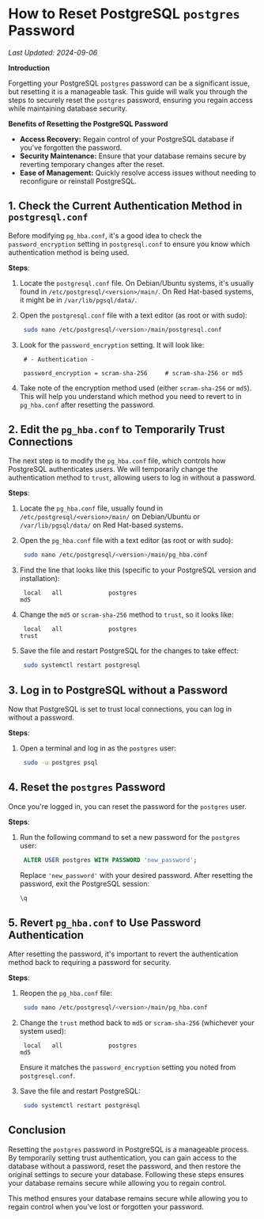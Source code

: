 # How to Reset PostgreSQL `postgres` Password

_Last Updated: 2024-09-06_

**Introduction**

Forgetting your PostgreSQL `postgres` password can be a significant issue, but resetting it is a manageable task. This guide will walk you through the steps to securely reset the `postgres` password, ensuring you regain access while maintaining database security.

**Benefits of Resetting the PostgreSQL Password**

- **Access Recovery:** Regain control of your PostgreSQL database if you've forgotten the password.
- **Security Maintenance:** Ensure that your database remains secure by reverting temporary changes after the reset.
- **Ease of Management:** Quickly resolve access issues without needing to reconfigure or reinstall PostgreSQL.

## 1. Check the Current Authentication Method in `postgresql.conf`

Before modifying `pg_hba.conf`, it's a good idea to check the `password_encryption` setting in `postgresql.conf` to ensure you know which authentication method is being used.

**Steps**:
1. Locate the `postgresql.conf` file. On Debian/Ubuntu systems, it's usually found in `/etc/postgresql/<version>/main/`. On Red Hat-based systems, it might be in `/var/lib/pgsql/data/`.
2. Open the `postgresql.conf` file with a text editor (as root or with sudo):

   ```bash
    sudo nano /etc/postgresql/<version>/main/postgresql.conf
    ```
   
4. Look for the `password_encryption` setting. It will look like:

   ```plaintext
    # - Authentication -

    password_encryption = scram-sha-256     # scram-sha-256 or md5
    ```
   
6. Take note of the encryption method used (either `scram-sha-256` or `md5`). This will help you understand which method you need to revert to in `pg_hba.conf` after resetting the password.

## 2. Edit the `pg_hba.conf` to Temporarily Trust Connections

The next step is to modify the `pg_hba.conf` file, which controls how PostgreSQL authenticates users. We will temporarily change the authentication method to `trust`, allowing users to log in without a password.

**Steps**:
1. Locate the `pg_hba.conf` file, usually found in `/etc/postgresql/<version>/main/` on Debian/Ubuntu or `/var/lib/pgsql/data/` on Red Hat-based systems.
2. Open the `pg_hba.conf` file with a text editor (as root or with sudo):

   ```bash
    sudo nano /etc/postgresql/<version>/main/pg_hba.conf
    ```
   
4. Find the line that looks like this (specific to your PostgreSQL version and installation):

   ```
    local   all             postgres                                md5
    ```
   
6. Change the `md5` or `scram-sha-256` method to `trust`, so it looks like:

   ```
    local   all             postgres                                trust
    ```
   
8. Save the file and restart PostgreSQL for the changes to take effect:

   ```bash
    sudo systemctl restart postgresql
    ```
   

## 3. Log in to PostgreSQL without a Password

Now that PostgreSQL is set to trust local connections, you can log in without a password.

**Steps**:
1. Open a terminal and log in as the `postgres` user:

   ```bash
    sudo -u postgres psql
    ```
   

## 4. Reset the `postgres` Password

Once you're logged in, you can reset the password for the `postgres` user.

**Steps**:
1. Run the following command to set a new password for the `postgres` user:

   ```sql
    ALTER USER postgres WITH PASSWORD 'new_password';
    ```
    Replace `'new_password'` with your desired password. After resetting the password, exit the PostgreSQL session:
    ```bash
    \q
    ```
    

## 5. Revert `pg_hba.conf` to Use Password Authentication

After resetting the password, it's important to revert the authentication method back to requiring a password for security.

**Steps**:
1. Reopen the `pg_hba.conf` file:

   ```bash
    sudo nano /etc/postgresql/<version>/main/pg_hba.conf
    ```
   
3. Change the `trust` method back to `md5` or `scram-sha-256` (whichever your system used):

   ```
    local   all             postgres                                md5
    ```
   
    Ensure it matches the `password_encryption` setting you noted from `postgresql.conf`.
5. Save the file and restart PostgreSQL:

   ```bash
    sudo systemctl restart postgresql
    ```
   

## Conclusion

Resetting the `postgres` password in PostgreSQL is a manageable process. By temporarily setting trust authentication, you can gain access to the database without a password, reset the password, and then restore the original settings to secure your database. Following these steps ensures your database remains secure while allowing you to regain control.

This method ensures your database remains secure while allowing you to regain control when you've lost or forgotten your password.
